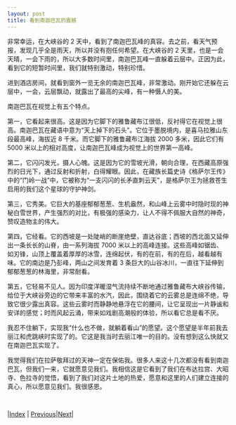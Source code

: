 ```yaml
---
layout: post
title: 看到南迦巴瓦的震撼
---
```


非常幸运，在大峡谷的 2 天中，看到了南迦巴瓦峰的真容。去之前，看天气预报，发现几乎全是雨天，所以并没有抱任何希望。在大峡谷的 2 天里，也是一会天晴，一会下雨的，所以大多数时间里，南迦巴瓦峰一直躲着云层中。正因为此，看到它的短暂时间里，我们就特别激动，特别珍惜。

进到酒店房间，就看到窗外一览无余的南迦巴瓦峰，非常激动。刚开始它还躲在云层中，一会，云层飘动，就露出了最高的尖峰，有一种慑人的美。

南迦巴瓦在视觉上有五个特点。

第一，它看起来很高。这是因为它脚下的雅鲁藏布江很低，反衬得它在视觉上很高。南迦巴瓦在藏语中意为“天上掉下的石头”。它位于墨脱境内，是喜马拉雅山东段最高峰，海拔近 8 千米。而它脚下的雅鲁藏布江海拔 2000 多米，因此它们有 5000 米以上的相对高度，让南迦巴瓦峰成为视觉上的世界第一高峰。

第二，它闪闪发光，摄人心魄。这是因为它的雪坡光滑，朝向合理，在西藏高原强烈的日光下，通过反射和折射，白得耀眼。因此，在藏族长篇史诗《格萨尔王传》中的“门岭一战”中，它被称为“一支闪闪的长矛直刺云天”，是格萨尔王为拯救苍生启用的我们这个星球的守护神剑。

第三，它秀美。它巨大的基座郁郁葱葱、生机盎然，和山峰上云雾中时隐时现的神秘白雪世界，产生强烈的对比，有极强的感染力，让人不得不佩服大自然的神奇，赞叹造物主的伟大。

第四，它经看。它的西坡是一处陡峭的断崖绝壁，直达谷底；西坡的西北面又延伸出一条长长的山脊，由一系列海拔 7000 米以上的高峰连接。这些高峰如锯齿、如刃锋，山顶上覆盖着厚厚的冰雪，连绵起伏，有的在前，有的在后，越看越有味。它的南边是乃彭峰，两山之间发育着 3 条巨大的山谷冰川，一直往下延伸到郁郁葱葱的林海里，非常耐看。

第五，它轻易不见人。因为印度洋暖湿气流持续不断地通过雅鲁藏布大峡谷传输，给位于大峡谷旁边的它带来丰富的水汽，因此，围绕着它的云雾总是连绵不绝，导致它很少露出真容。这些云雾时而静静地悬浮在它的腰间，让它呈现出一片静谧和安详的感觉；时而风起云涌，带来如戏剧高潮般的体验，所以看它总是看不厌。

我忍不住躺下，实现我“什么也不做，就躺着看山”的愿望。这个愿望是半年前我去丽江和虎跳峡时实现了的。它这是我当时去丽江唯一的目的。没有想到这么快就又在南迦巴瓦实现了。

我觉得我们在拉萨敬拜过的天神一定在保佑我。很多人来这十几次都没有看到南迦巴瓦，但我们一来，它就愿意见我们。我相信这是它看到了我们在布达拉宫、大昭寺、色拉寺的觉悟，看到了我们对这片土地的热爱，愿意和这里的人们建立连接的真心，所以愿意见我们。我很感恩。

<br/>

|[Index](../) | [Previous](53-daxiagu)|[Next](62-sousong)|
